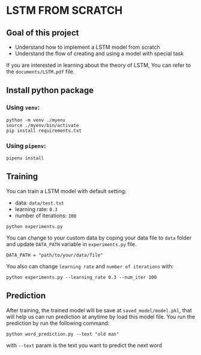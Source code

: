 # LSTM FROM SCRATCH
## Goal of this project
- Understand how to implement a LSTM model from scratch
- Understand the flow of creating and using a model with special task

If you are interested in learning about the theory of LSTM, You can refer to the `documents/LSTM.pdf` file.
## Install python package
### Using `venv`:
```
python -m venv ./myenv
source ./myenv/bin/activate
pip install requirements.txt
```
### Using `pipenv`:
```
pipenv install
```
## Training
You can train a LSTM model with default setting:
- data: `data/test.txt`
- learning rate: `0.3`
- number of iterations: `100`
```
python experiments.py
```
You can change to your custom data by coping your data file to `data` folder and update `DATA_PATH` variable in `experiments.py` file.
```
DATA_PATH = "path/to/your/data/file"
```
You also can change `learning rate` and `number of iterations` with:
```
python experiments.py --learning_rate 0.3 --num_iter 100
```
## Prediction
After training, the trained model will be save at `saved_model/model.pkl`, that will help us can run prediction at anytime by load this model file. You run the prediction by run the following command:
```
python word_prediction.py --text "old man"
```

with `--text` param is the text you want to predict the next word

